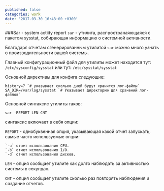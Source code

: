 ```yaml
---
published: false
categories: work
date: '2017-03-30 16:43:00 +0300'
---
```

###Sar - system actiity report 
`sar` - утилита, распространаяющаяся с пакетом sysstat, собирающая информацию о системной активности.

Благодаря отчетам сгенерированным утилитой `sar` можно много узнать о производительности вашей системы.

Главный конфигурационный файл для утилиты может находится тут: `/etc/sysconfig/sysstat` или тут: `/etc/sysstat/sysstat`

Основной директивы для конфига следующие:

```
history=7 `# указывает сколько дней будут хранится лог-файлы`
SA_DIR=/var/log/sysstat `# Указывает директорию для хранений лог-файлов`
```

Основной синтаксис утилиты таков:

`sar -REPORT LEN CNT`

синтаксис включает в себя опции:

`REPORT` - однобуквенная опция, указывающая какой отчет запускать, самые часто используемые опции:
	
    `-u` отчет использования CPU.
    `-b` отчет использования I/O.
    `-d` отчет использования дисков.

`LEN` - опция сообщает утилите как долго наблюдать за активностью системы в секундах.

`CNT` - опция сообщает утилите сколько раз повторять наблюдения и создание отчетов.
